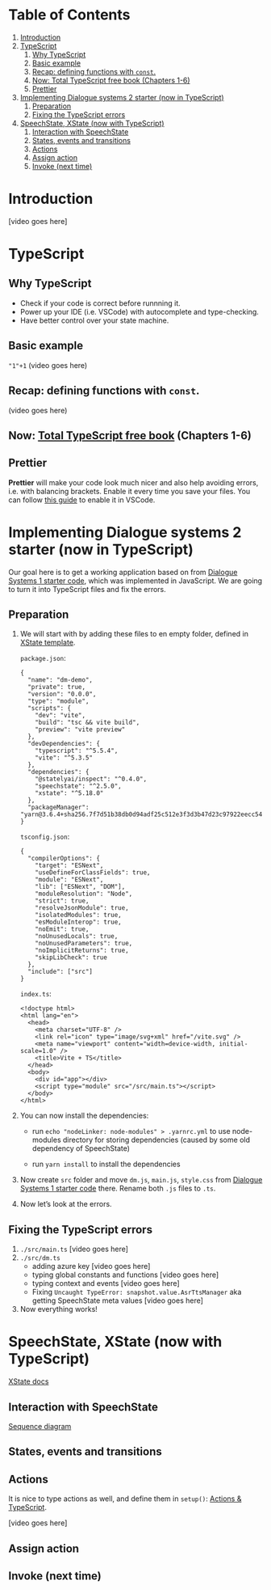 
# Table of Contents

1.  [Introduction](#org5c30816)
2.  [TypeScript](#org5f1a0b0)
    1.  [Why TypeScript](#orgcb76d91)
    2.  [Basic example](#org9b25999)
    3.  [Recap: defining functions with `const`.](#org83a627f)
    4.  [Now: Total TypeScript free book (Chapters 1-6)](#org8df84ad)
    5.  [Prettier](#orga912e78)
3.  [Implementing Dialogue systems 2 starter (now in TypeScript)](#org20bc6dd)
    1.  [Preparation](#org6824947)
    2.  [Fixing the TypeScript errors](#org653d39c)
4.  [SpeechState, XState (now with TypeScript)](#org0f8f317)
    1.  [Interaction with SpeechState](#org266592a)
    2.  [States, events and transitions](#org4b7ad1e)
    3.  [Actions](#org6265d1a)
    4.  [Assign action](#orgfd64286)
    5.  [Invoke (next time)](#orga31dae3)



<a id="org5c30816"></a>

# Introduction

[video goes here]


<a id="org5f1a0b0"></a>

# TypeScript


<a id="orgcb76d91"></a>

## Why TypeScript

-   Check if your code is correct before runnning it.
-   Power up your IDE (i.e. VSCode) with autocomplete and type-checking.
-   Have better control over your state machine.


<a id="org9b25999"></a>

## Basic example

`"1"+1`
(video goes here)


<a id="org83a627f"></a>

## Recap: defining functions with `const`.

(video goes here)


<a id="org8df84ad"></a>

## Now: [Total TypeScript free book](https://www.totaltypescript.com/books/total-typescript-essentials/) (Chapters 1-6)


<a id="orga912e78"></a>

## Prettier

**Prettier** will make your code look much nicer and also help avoiding
errors, i.e. with balancing brackets. Enable it every time you save
your files. You can follow [this guide](https://www.digitalocean.com/community/tutorials/how-to-format-code-with-prettier-in-visual-studio-code) to enable it in VSCode.


<a id="org20bc6dd"></a>

# Implementing Dialogue systems 2 starter (now in TypeScript)

Our goal here is to get a working application based on from [Dialogue
Systems 1 starter code](https://github.com/GU-CLASP/dialogue-systems-1-2024/tree/main/Code), which was implemented in JavaScript. We are
going to turn it into TypeScript files and fix the errors.


<a id="org6824947"></a>

## Preparation

1.  We will start with by adding these files to en empty folder, defined in [XState template](https://stately.ai/docs/templates).
    
    `package.json`:
    
        {
          "name": "dm-demo",
          "private": true,
          "version": "0.0.0",
          "type": "module",
          "scripts": {
            "dev": "vite",
            "build": "tsc && vite build",
            "preview": "vite preview"
          },
          "devDependencies": {
            "typescript": "^5.5.4",
            "vite": "^5.3.5"
          },
          "dependencies": {
            "@statelyai/inspect": "^0.4.0",
            "speechstate": "^2.5.0",
            "xstate": "^5.18.0"
          },
          "packageManager": "yarn@3.6.4+sha256.7f7d51b38db0d94adf25c512e3f3d3b47d23c97922eecc540f7440f116bdb99a"
        }
    
    `tsconfig.json`:
    
        {
          "compilerOptions": {
            "target": "ESNext",
            "useDefineForClassFields": true,
            "module": "ESNext",
            "lib": ["ESNext", "DOM"],
            "moduleResolution": "Node",
            "strict": true,
            "resolveJsonModule": true,
            "isolatedModules": true,
            "esModuleInterop": true,
            "noEmit": true,
            "noUnusedLocals": true,
            "noUnusedParameters": true,
            "noImplicitReturns": true,
            "skipLibCheck": true
          },
          "include": ["src"]
        }
    
    `index.ts`:
    
        <!doctype html>
        <html lang="en">
          <head>
            <meta charset="UTF-8" />
            <link rel="icon" type="image/svg+xml" href="/vite.svg" />
            <meta name="viewport" content="width=device-width, initial-scale=1.0" />
            <title>Vite + TS</title>
          </head>
          <body>
            <div id="app"></div>
            <script type="module" src="/src/main.ts"></script>
          </body>
        </html>

2.  You can now install the dependencies:
    -   run `echo "nodeLinker: node-modules" > .yarnrc.yml` to use
        node-modules directory for storing dependencies (caused by some
        old dependency of SpeechState)
    
    -   run `yarn install` to install the dependencies

3.  Now create `src` folder and move `dm.js`, `main.js`, `style.css` from
    [Dialogue Systems 1 starter code](https://github.com/GU-CLASP/dialogue-systems-1-2024/tree/main/Code) there. Rename both `.js` files to
    `.ts`.

4.  Now let&rsquo;s look at the errors.


<a id="org653d39c"></a>

## Fixing the TypeScript errors

1.  `./src/main.ts`
    [video goes here]
2.  `./src/dm.ts`
    -   adding azure key
        [video goes here]
    -   typing global constants and functions
        [video goes here]
    -   typing context and events
        [video goes here]
    -   Fixing `Uncaught TypeError: snapshot.value.AsrTtsManager` aka getting SpeechState meta values
        [video goes here]
3.  Now everything works!


<a id="org0f8f317"></a>

# SpeechState, XState (now with TypeScript)

[XState docs](https://stately.ai/docs/machines#machines-and-typescript)


<a id="org266592a"></a>

## Interaction with SpeechState

[
Sequence diagram](https://github.com/vladmaraev/speechstate?tab=readme-ov-file#sequence-diagrams)


<a id="org4b7ad1e"></a>

## States, events and transitions


<a id="org6265d1a"></a>

## Actions

It is nice to type actions as well, and define them in `setup()`:
[Actions & TypeScript](https://stately.ai/docs/actions#actions-and-typescript).

[video goes here]


<a id="orgfd64286"></a>

## Assign action


<a id="orga31dae3"></a>

## Invoke (next time)


